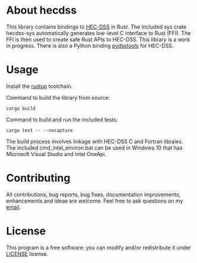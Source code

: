 About hecdss
===
This library contains bindings to [HEC-DSS](http://www.hec.usace.army.mil/software/hec-dssvue/) in Rust. The included sys crate hecdss-sys automatically generates low-level C interface to Rust (FFI). The FFI is then used to create safe Rust APIs to HEC-DSS. This library is a work in progress. There is also a Python binding [pydsstools](https://github.com/gyanz/pydsstools) for HEC-DSS.

Usage
===

Install the [rustup](https://www.rust-lang.org/tools/install) toolchain.

Command to build the library from source:
```
cargo build
```

Command to build and run the included tests:
```
cargo test -- --nocapture
```

The build process involves linkage with HEC-DSS C and Fortran libraies. The included cmd_intel_environ.bat can be used in Windows 10 that has Microsoft Visual Studio and Intel OneApi.


Contributing
===
All contributions, bug reports, bug fixes, documentation improvements, enhancements and ideas are welcome.
Feel free to ask questions on my [email](mailto:gyanBasyalz@gmail.com).


License
===
This program is a free software: you can modify and/or redistribute it under [LICENSE](LICENSE-APACHE) license. 
